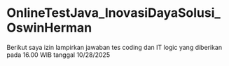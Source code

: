 # OnlineTestJava_InovasiDayaSolusi_OswinHerman
Berikut saya izin lampirkan jawaban tes coding dan IT logic yang diberikan pada 16.00 WIB tanggal 10/28/2025
